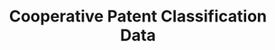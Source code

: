 ---
bigquery: https://console.cloud.google.com/bigquery?p=patents-public-data&d=cpc&page=dataset
citation: '“Cooperative Patent Classification” by the EPO and USPTO, for public use. '
contributors: EPO, USPTO
cost: None
description: Cooperative Patent Classification Data contains the scheme and definitions
  of the Cooperative Patent Classification system for classifying patent documents.
  The CPC is the result of a partnership between the EPO and the USPTO in their joint
  effort to develop a common, internationally compatible classification system for
  technical documents, in particular patent publications, which will be used by both
  offices in the patent granting process
documentation: https://www.cooperativepatentclassification.org/cpcSchemeAndDefinitions
last_edit: 04/12/2022, 22:43:20
location: https://www.cooperativepatentclassification.org/index
maintained_by: USPTO, EPO
schema_fields:
- residualReferences
- dateRevised
- notAllocatable
- breakdownCode
- breakdown_code
- level
- definition
- limiting_references
- symbol
- children
- child_groups
- sizeCache
- title_full
- title_part
- informativeReferences
- residual_references
- limitingReferences
- date_revised
- applicationReferences
- titleFull
- glossary
- synonyms
- ipc_concordant
- childGroups
- ipcConcordant
- titlePart
- not_allocatable
- status
- application_references
- additional_only
- parents
- informative_references
shortname: cooperative_patent_classification
tags:
- patents
- science
title: Cooperative Patent Classification Data
uuid: 984374a7-16e9-4b35-9445-458daceb01bf
---
